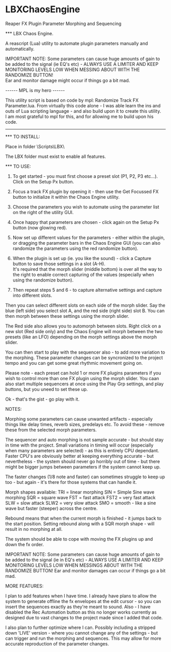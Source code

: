 # LBXChaosEngine
Reaper FX Plugin Parameter Morphing and Sequencing

*** LBX Chaos Engine.

A reascript (Lua) utility to automate plugin parameters manually and automatically.

IMPORTANT NOTE:  Some parameters can cause huge amounts of gain to be added to the signal (ie EQ's etc) - 
ALWAYS USE A LIMITER AND KEEP MONITORING LEVELS LOW WHEN MESSING ABOUT WITH THE RANDOMIZE BUTTON!  
Ear and monitor damage might occur if things go a bit mad.



------ MPL is my hero ------

This utility script is based on code by mpl: Randomize Track FX Parameter.lua.  From virtually this code alone - 
I was able learn the ins and outs of Lua scripting language - and also build upon it to create this utility.  
I am most grateful to mpl for this, and for allowing me to build upon his code. 

----------------------------



*** TO INSTALL:

Place in folder <REAPER>\Scripts\LBX\ 

The LBX folder must exist to enable all features.



*** TO USE:

1. To get started - you must first choose a preset slot (P1, P2, P3 etc...).  Click on the Setup Px button.  

2. Focus a track FX plugin by opening it - then use the Get Focussed FX button to initialize it within the Chaos Engine utility.

3. Choose the parameters you wish to automate using the parameter list on the right of the utility GUI.

4. Once happy that parameters are chosen - click again on the Setup Px button (now glowing red).

5. Now set up different values for the parameters - either within the plugin, or dragging the parameter bars in the 
Chaos Engine GUI (you can also randomize the parameters using the red randomize button).

6. When the plugin is set up (ie. you like the sound) - click a Capture button to save those settings in a slot (A-H).  
It's required that the morph slider (middle bottom) is over all the way to the right to enable correct capturing of the values 
(especially when using the randomize button).

7. Then repeat steps 5 and 6 - to capture alternative settings and capture into different slots.

Then you can select different slots on each side of the morph slider.  Say the blue (left side) you select slot A, and the 
red side (right side) slot B.  You can then morph between these settings using the morph slider.

The Red side also allows you to automorph between slots.  Right click on a new slot (Red side only) and the Chaos Engine 
will morph between the two presets (like an LFO) depending on the morph settings above the morph slider.

You can then start to play with the sequencer also - to add more variation to the morphing.  These parameter changes can be syncronized to the project tempo and you can get some great rhythmic movement going on.

Please note - each preset can hold 1 or more FX plugins parameters if you wish to control more than one FX plugin using the morph slider.  You caan also start multiple sequencers at once using the Play Grp settings, and play buttons, but you uneed to set these up.

Ok - that's the gist - go play with it.



NOTES:

Morphing some parameters can cause unwanted artifacts - especially things like delay times, reverb sizes, predelays etc.  To avoid these - remove these from the selected morph parameters.

The sequencer and auto morphing is not sample accurate - but should stay in time with the project.  Small variations in timing will occur (especially when many parameters are selected) - as this is entirely CPU dependant.  Faster CPU's are obviously better at keeping everything accurate - but nevertheless - the system should never go horribly out of time - but there might be bigger jumps between parameters if the system cannot keep up.

The faster changes (1/8 note and faster) can sometimes struggle to keep up too - but again - it's there for those systems that can handle it.

Morph shapes available: TRI = linear morphing
			SIN = Simple Sine wave morphing
			SQR = square wave 
			FST = fast attack 
			FST2 = very fast attack
			SLW = slow attack
			SLW2 = very slow attack
			SMO = smooth - like a sine wave but faster (steeper) across the centre.

Rebound means that when the current morph is finished - it jumps back to the start position.  Setting rebound along with a SQR morph shape - will result in no morphing at all.

The system should be able to cope with moving the FX plugins up and down the fx order.

IMPORTANT NOTE:  Some parameters can cause huge amounts of gain to be added to the signal (ie in EQ's etc) - ALWAYS USE A LIMITER AND KEEP MONITORING LEVELS LOW WHEN MESSINGS ABOUT WITH THE RANDOMIZE BUTTON!  Ear and monitor damages can occur if things go a bit mad.


MORE FEATURES:

I plan to add features when I have time.  I already have plans to allow the system to generate offline the fx envelopes at the edit cursor - so you can insert the sequences exactly as they're meant to sound.  Also - I have disabled the Rec Automation button as this no longer works currently as designed due to vast changes to the project made since I added that code.

I also plan to further optimize where I can.  Possibly including a stripped down 'LIVE' version - where you cannot change any of the settings - but can trigger and run the morphing and sequences.  This may allow for more accurate reproduction of the parameter changes.
